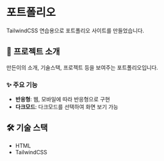 # 포트폴리오

TailwindCSS 연습용으로 포트폴리오 사이트를 만들었습니다.

## 📱 프로젝트 소개

만든이의 소개, 기술스택, 프로젝트 등을 보여주는 포트폴리오입니다.

### ✨ 주요 기능

- **반응형**: 웹, 모바일에 따라 반응형으로 구현
- **다크모드**: 다크모드를 선택하여 화면 보기 가능

## 🛠 기술 스택

- HTML
- TailwindCSS
